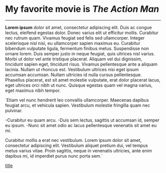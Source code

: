 # My favorite movie is *The Action Man*
---
**Lorem ipsum** dolor sit amet, consectetur adipiscing elit. Duis ac congue lectus, eleifend egestas dolor. Donec varius elit ut efficitur mollis. Curabitur nec rutrum quam. Vivamus feugiat sed felis sed ullamcorper. Integer scelerisque nisl nisi, eu ullamcorper sapien maximus eu. Curabitur bibendum vulputate ligula, fermentum finibus metus. Suspendisse non ornare lorem. Duis semper justo in neque feugiat, quis ultrices nisl varius. Morbi ut dolor vel ante tristique placerat. Aliquam vel dui dignissim, tincidunt sapien eget, tincidunt risus. Vivamus pellentesque ante a aliquam lacinia. Nullam ut rhoncus est. Vestibulum ultrices nisi eget ipsum accumsan accumsan. Nullam ultricies id nulla cursus pellentesque. Phasellus placerat, est sit amet molestie vulputate, erat dolor placerat lacus, eget ultrices orci nibh ut nunc. Quisque egestas quam vel magna varius, eget maximus nibh tempor.

`Etiam vel nunc hendrerit leo convallis ullamcorper. Maecenas dapibus feugiat arcu, et vehicula sapien. Vestibulum molestie fringilla quam nec pulvinar. 

-Curabitur eu quam arcu. 
-Duis sem lectus, sagittis ut accumsan id, semper eu ipsum. 
-Nunc sit amet odio ac lacus pellentesque venenatis sit amet eu mi. 

Curabitur mollis a erat nec vestibulum. Lorem ipsum dolor sit amet, consectetur adipiscing elit. Vestibulum aliquet pretium dui, vel tempus metus varius vitae. Proin sagittis, neque in venenatis ultricies, ante enim dapibus mi, id imperdiet purus nunc porta sem.`

[title](https://i.pinimg.com/originals/a5/c3/f0/a5c3f030db3069211d4aa4a672d6c48e.jpg)

